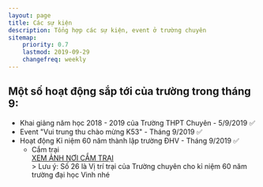 ```yaml
---
layout: page
title: Các sự kiện
description: Tổng hợp các sự kiện, event ở trường chuyên
sitemap:
    priority: 0.7
    lastmod: 2019-09-29
    changefreq: weekly
---
```



## Một số hoạt động sắp tới của trường trong tháng 9:
* Khai giảng năm học 2018 - 2019 của Trường THPT Chuyên - 5/9/2019 ✅
* Event "Vui trung thu chào mừng K53" - Tháng 9/2019 ✅
* Hoạt động Kỉ niệm 60 năm thành lập trường ĐHV - Tháng 9/2019 ✅
  * Cắm trại <br>
 [XEM ẢNH NƠI CẮM TRẠI](https://scontent.fhan5-7.fna.fbcdn.net/v/t1.0-9/69306011_2580937235260523_8081354771312672768_n.jpg?_nc_cat=103&_nc_oc=AQnPOrf7vHeM2_yoenXv83tGYqMrMfmXpoqlNotHaR_TNDGgYq29Uq8IKNNipeAMJCA&_nc_ht=scontent.fhan5-7.fna&oh=39007e8e8321a1e28e57c7b72402f232&oe=5E046002)<br>>
 Lưu ý: Số 26 là Vị trí trại của Trường chuyên cho kỉ niệm 60 năm trường đại học Vinh nhé
